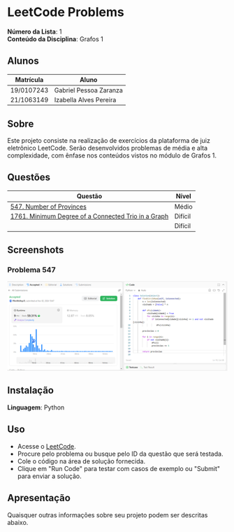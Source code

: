 # LeetCode Problems

**Número da Lista**: 1<br>
**Conteúdo da Disciplina**: Grafos 1<br>

## Alunos
|Matrícula | Aluno |
| -- | -- |
| 19/0107243  |  Gabriel Pessoa Zaranza |
| 21/1063149  |  Izabella Alves Pereira |

## Sobre 
Este projeto consiste na realização de exercícios da plataforma de juiz eletrônico LeetCode. Serão desenvolvidos problemas de média e alta complexidade, com ênfase nos conteúdos vistos no módulo de Grafos 1.

## Questões 

|Questão | Nível |
| -- | -- |
| [547. Number of Provinces](https://leetcode.com/problems/number-of-provinces/description/)  |  Médio |
| [1761. Minimum Degree of a Connected Trio in a Graph](https://leetcode.com/problems/minimum-degree-of-a-connected-trio-in-a-graph/description/)  |  Difícil |
|   |  Difícil |

## Screenshots

### Problema 547

![Questão 547 aceita](problema-547.png)


## Instalação 
**Linguagem**: Python<br>


## Uso 

- Acesse o [LeetCode](https://leetcode.com/).
- Procure pelo problema ou busque pelo ID da questão que será testada.
- Cole o código na área de solução fornecida.
- Clique em "Run Code" para testar com casos de exemplo ou "Submit" para enviar a solução.


## Apresentação

Quaisquer outras informações sobre seu projeto podem ser descritas abaixo.





